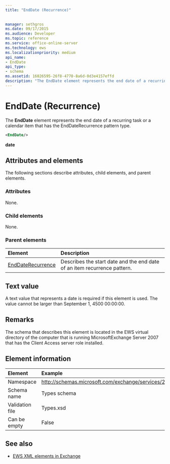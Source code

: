 ```yaml
---
title: "EndDate (Recurrence)"
 
 
manager: sethgros
ms.date: 09/17/2015
ms.audience: Developer
ms.topic: reference
ms.service: office-online-server
ms.technology: ews
ms.localizationpriority: medium
api_name:
- EndDate
api_type:
- schema
ms.assetid: 16026595-26f8-4770-8a6d-0d3e4157effd
description: "The EndDate element represents the end date of a recurring task or a calendar item that has the EndDateRecurrence pattern type."
---
```


# EndDate (Recurrence)

The **EndDate** element represents the end date of a recurring task or a calendar item that has the EndDateRecurrence pattern type. 
  
```xml
<EndDate/>
```

 **date**
## Attributes and elements

The following sections describe attributes, child elements, and parent elements.
  
### Attributes

None.
  
### Child elements

None.
  
### Parent elements

|**Element**|**Description**|
|:-----|:-----|
|[EndDateRecurrence](enddaterecurrence.md) <br/> |Describes the start date and the end date of an item recurrence pattern.  <br/> |
   
## Text value

A text value that represents a date is required if this element is used. The value cannot be larger than September 1, 4500 00:00:00.
  
## Remarks

The schema that describes this element is located in the EWS virtual directory of the computer that is running MicrosoftExchange Server 2007 that has the Client Access server role installed.
  
## Element information

| Element | Example |
|:-----|:-----|
|Namespace  <br/> |http://schemas.microsoft.com/exchange/services/2006/types  <br/> |
|Schema name  <br/> |Types schema  <br/> |
|Validation file  <br/> |Types.xsd  <br/> |
|Can be empty  <br/> |False  <br/> |
   
## See also



- [EWS XML elements in Exchange](ews-xml-elements-in-exchange.md)

